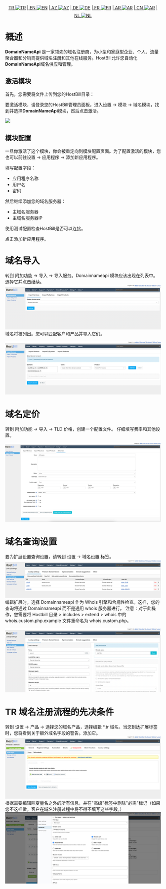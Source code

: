 <div align="center">  
  <a href="README.md"   >   TR <img style="padding-top: 8px" src="https://raw.githubusercontent.com/yammadev/flag-icons/master/png/TR.png" alt="TR" height="20" /></a>  
  <a href="README-EN.md"> | EN <img style="padding-top: 8px" src="https://raw.githubusercontent.com/yammadev/flag-icons/master/png/US.png" alt="EN" height="20" /></a>  
  <a href="README-AZ.md"> | AZ <img style="padding-top: 8px" src="https://raw.githubusercontent.com/yammadev/flag-icons/master/png/AZ.png" alt="AZ" height="20" /></a>  
  <a href="README-DE.md"> | DE <img style="padding-top: 8px" src="https://raw.githubusercontent.com/yammadev/flag-icons/master/png/DE.png" alt="DE" height="20" /></a>  
  <a href="README-FR.md"> | FR <img style="padding-top: 8px" src="https://raw.githubusercontent.com/yammadev/flag-icons/master/png/FR.png" alt="FR" height="20" /></a>  
  <a href="README-AR.md"> | AR <img style="padding-top: 8px" src="https://raw.githubusercontent.com/yammadev/flag-icons/master/png/AR.png" alt="AR" height="20" /></a>  
  <a href="README-CN.md"> | CN <img style="padding-top: 8px" src="https://raw.githubusercontent.com/yammadev/flag-icons/master/png/CN.png" alt="AR" height="20" /></a>  
  <a href="README-NL.md"> | NL <img style="padding-top: 8px" src="https://raw.githubusercontent.com/yammadev/flag-icons/master/png/NL.png" alt="NL" height="20" /></a>  
</div>

# 概述

**DomainNameApi** 是一家领先的域名注册商，为小型和家庭型企业、个人、流量聚合器和分销商提供域名注册和其他在线服务。HostBill允许您自动化**DomainNameApi**域名供应和管理。

## 激活模块
首先，您需要将文件上传到您的HostBill目录：

要激活模块，请登录您的HostBill管理员面板，进入设置 → 模块 → 域名模块，找到并选择**DomainNameApi**模块，然后点击激活。

![](image.jpg)

## 模块配置

一旦你激活了这个模块，你会被重定向到模块配置页面。为了配置激活的模块，您也可以前往设置 → 应用程序 → 添加新应用程序。

填写配置字段：

- 应用程序名称
- 用户名
- 密码

然后继续添加您的域名服务器：

- 主域名服务器
- 主域名服务器IP

使用测试配置检查HostBill是否可以连接。

点击添加新应用程序。

# 域名导入

转到 附加功能 -> 导入 -> 导入服务。Domainnameapi 模块应该出现在列表中。选择它并点击继续。
![img_1.png](img_1.png)
域名将被列出。您可以匹配客户和产品并导入它们。

![img.png](img.png)

# 域名定价

转到 附加功能 -> 导入 -> TLD 价格，创建一个配置文件。
仔细填写费率和其他设置。

![img_2.png](img_2.png)

# 域名查询设置

要为扩展设置查询设置，请转到 设置 -> 域名设置 标签。
![img_3.png](img_3.png)
编辑扩展时，选择 Domainnameapi 作为 Whois 引擎和合规性检查。这样，您的查询将通过 Domainnameapi 而不是通用 whois 服务器进行。
注意：对于此操作，您需要将 Hostbill 目录 > includes > extend > whois 中的 whois.custom.php.example 文件重命名为 whois.custom.php。

![img_4.png](img_4.png)

# TR 域名注册流程的先决条件
转到 设置 -> 产品 -> 选择您的域名产品，选择编辑 *.tr 域名。当您到达扩展标签时，您将看到关于额外域名字段的警告。添加它。
![img_5.png](img_5.png)
根据需要编辑除变量名之外的所有信息，并在"高级"标签中删除"必需"标记（如果您不这样做，客户在域名注册过程中将不得不填写这些字段。）
![img_6.png](img_6.png)
